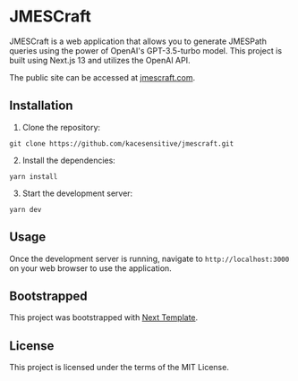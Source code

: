# JMESCraft

JMESCraft is a web application that allows you to generate JMESPath queries using the power of OpenAI's GPT-3.5-turbo model. This project is built using Next.js 13 and utilizes the OpenAI API.

The public site can be accessed at [jmescraft.com](https://www.jmescraft.com).

## Installation

1. Clone the repository:
```
git clone https://github.com/kacesensitive/jmescraft.git
```
2. Install the dependencies:
```
yarn install
```
3. Start the development server:
```
yarn dev
```

## Usage

Once the development server is running, navigate to `http://localhost:3000` on your web browser to use the application.

## Bootstrapped

This project was bootstrapped with [Next Template](https://github.com/shadcn/next-template).

## License

This project is licensed under the terms of the MIT License.

